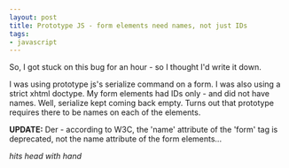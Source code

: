 ```yaml
---
layout: post
title: Prototype JS - form elements need names, not just IDs
tags:
- javascript
---
```

So, I got stuck on this bug for an hour - so I thought I'd write it down.

I was using prototype js's serialize command on a form.  I was also using a strict xhtml doctype.  My form elements had IDs only - and did not have names.  Well, serialize kept coming back empty.  Turns out that prototype requires there to be names on each of the elements.

**UPDATE:** Der - according to W3C, the 'name' attribute of the 'form' tag is deprecated, not the name attribute of the form elements...

*hits head with hand*
